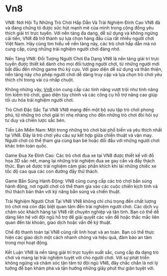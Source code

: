 # Vn8
VN8: Nơi Hội Tụ Những Trò Chơi Hấp Dẫn Và Trải Nghiệm Đỉnh Cao
VN8 đã và đang chứng tỏ được sức hút mạnh mẽ của mình trong cộng đồng yêu thích giải trí trực tuyến. Với nền tảng đa dạng, dễ sử dụng và không ngừng cải tiến, VN8 đã trở thành sự lựa chọn hàng đầu của rất nhiều người chơi Việt Nam. Hãy cùng tìm hiểu về nền tảng này, các trò chơi hấp dẫn mà nó cung cấp, cùng những trải nghiệm người chơi đáng nhớ.

Nền Tảng VN8: Đối Tượng Người Chơi Đa Dạng
VN8 là nền tảng giải trí trực tuyến được thiết kế dành cho mọi đối tượng người chơi, từ những người mới bắt đầu đến những game thủ kỳ cựu. Với giao diện dễ sử dụng và thân thiện, nền tảng này cho phép người chơi dễ dàng truy cập và lựa chọn trò chơi yêu thích chỉ trong vài cú nhấp chuột.

Không những vậy, <a href="https://vn8-vn.com"> Vn8 </a> còn cung cấp các tính năng vượt trội như tính năng tìm kiếm trò chơi, giao diện tùy chỉnh và các công cụ hỗ trợ nâng cao giúp tối ưu hóa trải nghiệm người chơi.

Trò Chơi Đặc Sắc Tại VN8
VN8 mang đến một bộ sưu tập trò chơi phong phú, từ những trò chơi giải trí nhẹ nhàng cho đến những trò chơi đòi hỏi sự tư duy và chiến lược sắc bén.

Tiến Lên Miền Nam: Một trong những trò chơi bài phổ biến và yêu thích nhất tại VN8. Đây là trò chơi yêu cầu sự kết hợp giữa chiến thuật và vận may. Người chơi có thể tham gia cùng bạn bè hoặc đối đầu với những người chơi khác trên toàn quốc.

Game Đua Xe Đỉnh Cao: Các trò chơi đua xe tại VN8 được thiết kế với đồ họa 3D sắc nét, mang lại những trải nghiệm đua xe gay cấn và đầy thách thức. Bạn sẽ được trải nghiệm cảm giác phấn khích khi lái những chiếc xe tốc độ cao qua các con đường đầy thử thách.

Game Bắn Súng Hành Động: VN8 cũng cung cấp các trò chơi bắn súng hành động, nơi người chơi có thể tham gia vào các cuộc chiến kịch tính và thử thách bản thân với kỹ năng bắn súng và chiến thuật.

Trải Nghiệm Người Chơi Tại VN8
VN8 không chỉ chú trọng đến chất lượng trò chơi mà còn đặc biệt quan tâm đến trải nghiệm người chơi. Các dịch vụ chăm sóc khách hàng tại VN8 rất chuyên nghiệp và tận tình. Bạn có thể dễ dàng liên hệ với đội ngũ hỗ trợ để giải quyết các vấn đề hoặc thắc mắc liên quan đến tài khoản, giao dịch hoặc vấn đề kỹ thuật.

Chế độ thanh toán tại VN8 cũng rất linh hoạt và an toàn. Bạn có thể thực hiện các giao dịch một cách nhanh chóng và hiệu quả, đảm bảo an tâm trong mọi hoạt động.

Kết Luận
VN8 là nền tảng giải trí trực tuyến xuất sắc, cung cấp đa dạng trò chơi và mang lại trải nghiệm tuyệt vời cho người chơi. Với sự phát triển không ngừng và chăm sóc tận tâm từ đội ngũ VN8, đây chắc chắn là nơi lý tưởng để bạn khám phá và tận hưởng những giây phút thư giãn tuyệt vời.
